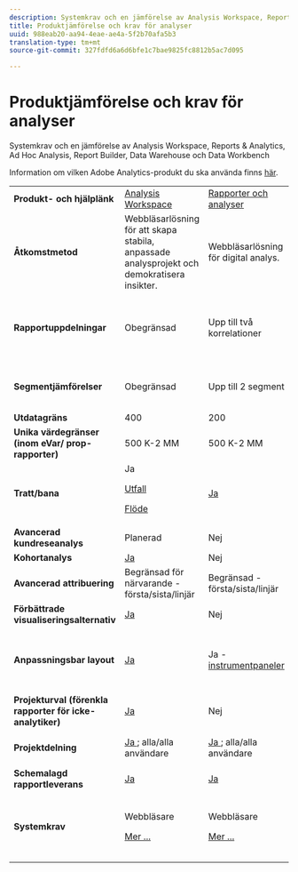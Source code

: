 ```yaml
---
description: Systemkrav och en jämförelse av Analysis Workspace, Reports & Analytics, Ad Hoc Analysis, Report Builder, Data Warehouse och Data Workbench
title: Produktjämförelse och krav för analyser
uuid: 988eab20-aa94-4eae-ae4a-5f2b70afa5b3
translation-type: tm+mt
source-git-commit: 327fdfd6a6d6bfe1c7bae9825fc8812b5ac7d095

---
```



# Produktjämförelse och krav för analyser

Systemkrav och en jämförelse av Analysis Workspace, Reports &amp; Analytics, Ad Hoc Analysis, Report Builder, Data Warehouse och Data Workbench

Information om vilken Adobe Analytics-produkt du ska använda finns [här](/help/admin/c-analytics-product-comparison/which-analytics-tool.md).

<table id="table_8A42BE3253024552A170F6471B1E4D1D"> 
 <tbody> 
  <tr> 
   <td> <b>Produkt- och hjälplänk</b> </td> 
   <td> <a href="https://docs.adobe.com/content/help/en/analytics/analyze/analysis-workspace/analysis-workspace-features.html"> Analysis Workspace </a> </td> 
   <td> <a href="https://docs.adobe.com/content/help/en/analytics/analyze/reports-analytics/getting-started.html"> Rapporter och analyser </a> </td> 
   <td> <a href="https://docs.adobe.com/content/help/en/analytics/analyze/ad-hoc-analysis/adhoc-home.html"> Ad hoc-analys </a> </td> 
   <td> <a href="https://docs.adobe.com/content/help/en/analytics/analyze/report-builder/home.html"> Report Builder </a> </td> 
   <td> <a href="https://docs.adobe.com/content/help/en/analytics/export/data-warehouse/data-warehouse.html"> Datalager </a> </td> 
   <td> <a href="https://docs.adobe.com/content/help/en/data-workbench/using/home.html"> Data Workbench </a> </td> 
  </tr> 
  <tr> 
   <td> <b>Åtkomstmetod</b> </td> 
   <td> Webbläsarlösning för att skapa stabila, anpassade analysprojekt och demokratisera insikter. </td> 
   <td> Webbläsarlösning för digital analys. </td> 
   <td> Java-baserat verktyg för avancerad digital analys. </td> 
   <td> Excel-tillägg som gör att du kan skapa anpassade förfrågningar från FoA-data och visualisera med Microsoft Excel. </td> 
   <td colname="col06"> Webbläsarlösning som genererar rapporter i <span class="filepath"> .csv- </span> format. Kan generera filer i Tableu-format. </td> 
   <td colname="col6"> Flerkanalsanalysverktyg för avancerad analys, som anpassad attribueringsmodellering, prediktiv analys och 360 kundanalyser. </td> 
  </tr> 
  <tr> 
   <td> <b>Rapportuppdelningar</b> </td> 
   <td> Obegränsad </td> 
   <td> Upp till två korrelationer </td> 
   <td> Obegränsad </td> 
   <td> Upp till två korrelationer </td> 
   <td colname="col06"> Utför helt utökade, obegränsade uppdelningar, uppdelade efter segment. </td> 
   <td colname="col6"> Obegränsad </td> 
  </tr> 
  <tr> 
   <td> <b>Segmentjämförelser</b> </td> 
   <td> Obegränsad </td> 
   <td> Upp till 2 segment </td> 
   <td> Obegränsad </td> 
   <td> Obegränsad (dataförfrågningsstackning) </td> 
   <td colname="col06"> 1 segment. Stöder flera (staplade) segment. </td> 
   <td colname="col6"> Obegränsad </td> 
  </tr> 
  <tr> 
   <td> <b>Utdatagräns</b> </td> 
   <td> 400 </td> 
   <td> 200 </td> 
   <td> 50,000 </td> 
   <td> 50,000 </td> 
   <td colname="col06"> Obegränsad </td> 
   <td colname="col6"> Anpassningsbar </td> 
  </tr> 
  <tr> 
   <td> <b>Unika värdegränser (inom eVar/ prop-rapporter)</b> </td> 
   <td> 500 K-2 MM </td> 
   <td> 500 K-2 MM </td> 
   <td> 500 K-2 MM </td> 
   <td> 500 K-2 MM </td> 
   <td colname="col06"> Obegränsad </td> 
   <td colname="col6"> Anpassningsbar </td> 
  </tr> 
  <tr> 
   <td> <b>Tratt/bana</b> </td> 
   <td> Ja <p> </p> <a href="https://docs.adobe.com/content/help/en/analytics/analyze/analysis-workspace/visualizations/fallout/fallout-flow.html"> Utfall </a> <p> <a href="https://docs.adobe.com/content/help/en/analytics/analyze/analysis-workspace/visualizations/fallout/fallout-flow.html"> Flöde </a> </p> </td> 
   <td> <a href="https://docs.adobe.com/content/help/en/analytics/analyze/reports-analytics/reports.html"> Ja </a> </td> 
   <td> <a href="https://docs.adobe.com/content/help/en/analytics/analyze/ad-hoc-analysis/c-reports-paths.html"> Ja </a> </td> 
   <td> Ja </td> 
   <td colname="col06"> Nej </td> 
   <td colname="col6"> Ja </td> 
  </tr> 
  <tr> 
   <td> <b>Avancerad kundreseanalys</b> </td> 
   <td> Planerad </td> 
   <td> Nej </td> 
   <td> Ja </td> 
   <td> Nej </td> 
   <td colname="col06"> Nej </td> 
   <td colname="col6"> Ja </td> 
  </tr> 
  <tr> 
   <td> <b>Kohortanalys</b> </td> 
   <td> <a href="https://docs.adobe.com/content/help/en/analytics/analyze/analysis-workspace/visualizations/cohort-table/cohort-analysis.html"> Ja </a> </td> 
   <td> Nej </td> 
   <td> Nej </td> 
   <td> Nej </td> 
   <td colname="col06"> Nej </td> 
   <td colname="col6"> Ja </td> 
  </tr> 
  <tr> 
   <td> <b>Avancerad attribuering</b> </td> 
   <td> Begränsad för närvarande - första/sista/linjär </td> 
   <td> Begränsad - första/sista/linjär </td> 
   <td> Begränsad - första/sista/linjär </td> 
   <td> Begränsad - första/sista/linjär </td> 
   <td colname="col06"> Begränsad - första/sista/linjär </td> 
   <td colname="col6"> Ja </td> 
  </tr> 
  <tr> 
   <td> <b>Förbättrade visualiseringsalternativ</b> </td> 
   <td> <a href="https://docs.adobe.com/content/help/en/analytics/analyze/analysis-workspace/analysis-workspace-features.html"> Ja </a> </td> 
   <td> Nej </td> 
   <td> Ja </td> 
   <td> Ja </td> 
   <td colname="col06"> Nej </td> 
   <td colname="col6"> Ja </td> 
  </tr> 
  <tr> 
   <td> <b>Anpassningsbar layout</b> </td> 
   <td> <a href="https://docs.adobe.com/content/help/en/analytics/analyze/analysis-workspace/analysis-workspace-features.html"> Ja </a> </td> 
   <td> Ja - <a href="https://docs.adobe.com/content/help/en/analytics/admin/server-call-usage/server-call-usage-dashboard.html"> instrumentpaneler </a> </td> 
   <td> Nej </td> 
   <td> <a href="https://docs.adobe.com/content/help/en/analytics/analyze/report-builder/layout/configure-the-custom-layout.html"> Ja </a> </td> 
   <td colname="col06"> <p> Sortera resultaten efter uppdelning eller efter mått. </p> </td> 
   <td colname="col6"> Ja </td> 
  </tr> 
  <tr> 
   <td> <b>Projekturval (förenkla rapporter för icke-analytiker)</b> </td> 
   <td> <a href="https://docs.adobe.com/content/help/en/analytics/analyze/analysis-workspace/curate-share/curate.html"> Ja </a> </td> 
   <td> Nej </td> 
   <td> Nej </td> 
   <td> Ja </td> 
   <td colname="col06"> Nej </td> 
   <td colname="col6"> Ja </td> 
  </tr> 
  <tr> 
   <td> <b>Projektdelning</b> </td> 
   <td> <a href="https://docs.adobe.com/content/help/en/analytics/analyze/analysis-workspace/curate-share/curate.html"> Ja </a>; alla/alla användare </td> 
   <td> <a href="https://docs.adobe.com/content/help/en/analytics/analyze/reports-analytics/scheduling.html"> Ja </a>; alla/alla användare </td> 
   <td> Endast med Ad hoc-analysanvändare </td> 
   <td> Ja, alla/alla användare </td> 
   <td colname="col06"> Nej </td> 
   <td colname="col6"> Ja </td> 
  </tr> 
  <tr> 
   <td> <b>Schemalagd rapportleverans</b> </td> 
   <td> <a href="https://docs.adobe.com/content/help/en/analytics/analyze/analysis-workspace/curate-share/schedule-projects.html"> Ja </a> </td> 
   <td> <a href="https://docs.adobe.com/content/help/en/analytics/analyze/reports-analytics/scheduling.html"> Ja </a> </td> 
   <td> <a href="https://docs.adobe.com/content/help/en/analytics/analyze/ad-hoc-analysis/c-schedule.html"> Ja </a> </td> 
   <td> <a href="https://docs.adobe.com/content/help/en/analytics/analyze/report-builder/t-schedule-a-data-request.html"> Ja </a> </td> 
   <td colname="col06"> Ja </td> 
   <td colname="col6"> Ja </td> 
  </tr> 
  <tr> 
   <td> <b>Systemkrav</b> </td> 
   <td> <p>Webbläsare </p> <p> <a href="https://docs.adobe.com/content/help/en/analytics/admin/admin-tools/server-side-forwarding/ssf-requirements.html"> Mer ... </a> </p> </td> 
   <td> <p>Webbläsare </p> <p> <a href="https://docs.adobe.com/content/help/en/analytics/admin/admin-tools/server-side-forwarding/ssf-requirements.html"> Mer ... </a> </p> </td> 
   <td> <p>Java </p> <p> <a href="https://docs.adobe.com/content/help/en/analytics/analyze/ad-hoc-analysis/c-getting-started.html"> Mer ... </a> </p> </td> 
   <td> <p>Windows, MS Excel </p> <p> <a href="https://docs.adobe.com/content/help/en/analytics/analyze/report-builder/report-builder-setup/system-requirements.html"> Mer ... </a> </p> </td> 
   <td colname="col06"> Webbläsare och program för att öppna <span class="filepath"> .csv- </span> filer som MS Excel. Kan generera filer i Tableu-format. </td> 
   <td colname="col6"> Windows 64-bitars, bra grafikkort för OpenGL 3.2 ( <u><a href="https://docs.adobe.com/content/help/en/data-workbench/using/install/c-data-workbench-client-install.html"> Mer... </a></u> ) </td> 
  </tr> 
 </tbody> 
</table>

